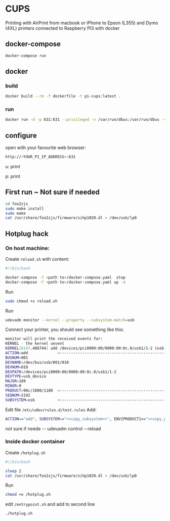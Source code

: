 # CUPS

Printing with AirPrint from macbook or iPhone to Epson (L355) and Dymo (4XL) printers connected to Raspberry PI3 with docker

## docker-compose

```bash
docker-compose run
```

## docker

### build

```bash
docker build --rm -f dockerfile -t pi-cups:latest .
```

### run

```bash
docker run -d -p 631:631 --privileged -v /var/run/dbus:/var/run/dbus -v /dev/bus/usb:/dev/bus/usb --name pi-cups pi-cups
```

## configure

open with your favourite web browser:

```bash
http://<YOUR_PI_IP_ADDRESS>:631
```

u: print

p: print


## First run ~ Not sure if needed
```bash
cd foo2zjs
sudo make install
sudo make
cat /usr/share/foo2zjs/firmware/sihp1020.dl > /dev/usb/lp0
```


## Hotplug hack

### On host machine:

Create `reload.sh` with content:
```bash
#!/bin/bash

docker-compose -f <path to>/docker-compose.yaml  stop
docker-compose -f <path to>/docker-compose.yaml up -d
```

Run
```bash
sudo chmod +x reload.sh
```

Run
```bash
udevadm monitor --kernel --property --subsystem-match=usb
```

Connect your printer, you should see something like this:
```bash
monitor will print the received events for:
KERNEL - the kernel uevent
KERNEL[6147.486744] add /devices/pci0000:00/0000:00:0c.0/usb1/1-2 (usb)
ACTION=add             <--------------------------------------------------------- ACTION of the device
BUSNUM=001
DEVNAME=/dev/bus/usb/001/010
DEVNUM=010
DEVPATH=/devices/pci0000:00/0000:00:0c.0/usb1/1-2
DEVTYPE=usb_device      
MAJOR=189
MINOR=9
PRODUCT=90c/1000/1100  <---------------------------------------------------------
SEQNUM=2192
SUBSYSTEM=usb          <---------------------------------------------------------
```

Edit file `/etc/udev/rules.d/test.rules`
Add:
```bash
ACTION=="add", SUBSYSTEM=="<<copy_subsystem>>", ENV{PRODUCT}=="<<copy_product>>", RUN=="/bin/bash <path to>/hotplug.sh"
```

not sure if neede -- udevadm control --reload

### Inside docker container

Create `/hotplug.sh`
```bash
#!/bin/bash

sleep 2
cat /usr/share/foo2zjs/firmware/sihp1020.dl > /dev/usb/lp0
```

Run
```bash
chmod +x /hotplug.sh
```

edit `/entrypoint.sh` and add to second line
```bash
./hotplug.sh
```